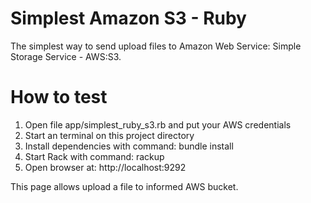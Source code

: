 # Simplest Amazon S3 - Ruby

The simplest way to send upload files to Amazon Web Service: Simple Storage Service - AWS:S3.

# How to test

  1. Open file app/simplest_ruby_s3.rb and put your AWS credentials
  1. Start an terminal on this project directory
  1. Install dependencies with command: bundle install
  1. Start Rack with command: rackup
  1. Open browser at: http://localhost:9292

This page allows upload a file to informed AWS bucket.

